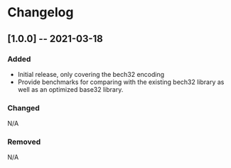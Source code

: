 # Changelog

## [1.0.0] -- 2021-03-18

### Added

- Initial release, only covering the bech32 encoding
- Provide benchmarks for comparing with the existing bech32 library as well as an optimized base32 library.

### Changed 

N/A

### Removed

N/A
